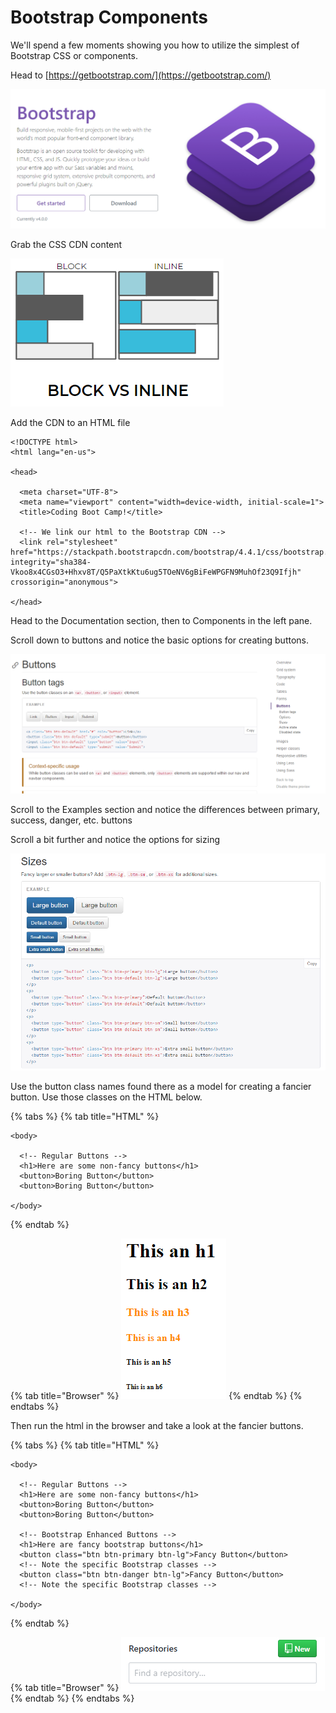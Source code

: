 # Bootstrap Components

We'll spend a few moments showing you how to utilize the simplest of Bootstrap CSS or components.

Head to [https://getbootstrap.com/](https://getbootstrap.com/)

![](../../../.gitbook/assets/image%20%2871%29.png)

Grab the CSS CDN content

![](../../../.gitbook/assets/image%20%2830%29.png)

Add the CDN to an HTML file

```markup
<!DOCTYPE html>
<html lang="en-us">

<head>

  <meta charset="UTF-8">
  <meta name="viewport" content="width=device-width, initial-scale=1">
  <title>Coding Boot Camp!</title>

  <!-- We link our html to the Bootstrap CDN -->
  <link rel="stylesheet" href="https://stackpath.bootstrapcdn.com/bootstrap/4.4.1/css/bootstrap.min.css" integrity="sha384-Vkoo8x4CGsO3+Hhxv8T/Q5PaXtkKtu6ug5TOeNV6gBiFeWPGFN9MuhOf23Q9Ifjh" crossorigin="anonymous">

</head>
```

Head to the Documentation section, then to Components in the left pane.

Scroll down to buttons and notice the basic options for creating buttons.

![](../../../.gitbook/assets/image%20%2858%29.png)

Scroll to the Examples section and notice the differences between primary, success, danger, etc. buttons

Scroll a bit further and notice the options for sizing

![](../../../.gitbook/assets/image%20%2883%29.png)

Use the button class names found there as a model for creating a fancier button. Use those classes on the HTML below.

{% tabs %}
{% tab title="HTML" %}
```markup
<body>

  <!-- Regular Buttons -->
  <h1>Here are some non-fancy buttons</h1>
  <button>Boring Button</button>
  <button>Boring Button</button>

</body>
```
{% endtab %}

{% tab title="Browser" %}
![](../../../.gitbook/assets/image.png)
{% endtab %}
{% endtabs %}

Then run the html in the browser and take a look at the fancier buttons.

{% tabs %}
{% tab title="HTML" %}
```markup
<body>

  <!-- Regular Buttons -->
  <h1>Here are some non-fancy buttons</h1>
  <button>Boring Button</button>
  <button>Boring Button</button>

  <!-- Bootstrap Enhanced Buttons -->
  <h1>Here are fancy bootstrap buttons</h1>
  <button class="btn btn-primary btn-lg">Fancy Button</button>
  <!-- Note the specific Bootstrap classes -->
  <button class="btn btn-danger btn-lg">Fancy Button</button>
  <!-- Note the specific Bootstrap classes -->

</body>
```
{% endtab %}

{% tab title="Browser" %}
![](../../../.gitbook/assets/image%20%2842%29.png)
{% endtab %}
{% endtabs %}

